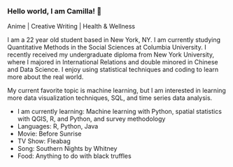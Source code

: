 ### Hello world, I am Camilla! 👋
Anime | Creative Writing | Health & Wellness

I am a 22 year old student based in New York, NY. I am currently studying Quantitative Methods in the Social Sciences at Columbia University. I recently received my undergraduate diploma from New York University, where I majored in International Relations and double minored in Chinese and Data Science. I enjoy using statistical techniques and coding to learn more about the real world. 

My current favorite topic is machine learning, but I am interested in learning more data visualization techniques, SQL, and time series data analysis.

- I am currently learning: Machine learning with Python, spatial statistics with QGIS, R, and Python, and survey methodology
- Languages: R, Python, Java
- Movie: Before Sunrise
- TV Show: Fleabag
- Song: Southern Nights by Whitney
- Food: Anything to do with black truffles

<!--
**cz2673/cz2673** is a ✨ _special_ ✨ repository because its `README.md` (this file) appears on your GitHub profile.

Here are some ideas to get you started:

- 🔭 I’m currently working on ...
- 🌱 I’m currently learning ...
- 👯 I’m looking to collaborate on ...
- 🤔 I’m looking for help with ...
- 💬 Ask me about ...
- 📫 How to reach me: ...
- 😄 Pronouns: ...
- ⚡ Fun fact: ...
-->
